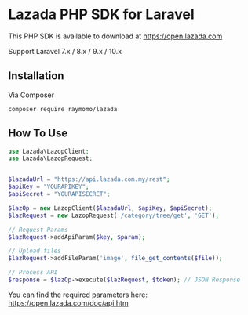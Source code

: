 # Lazada PHP SDK for Laravel

This PHP SDK is available to download at https://open.lazada.com

Support Laravel 7.x / 8.x / 9.x / 10.x


## Installation

Via Composer

`composer require raymomo/lazada`


## How To Use 

```php
use Lazada\LazopClient;
use Lazada\LazopRequest;


$lazadaUrl = "https://api.lazada.com.my/rest";
$apiKey = "YOURAPIKEY";
$apiSecret = "YOURAPISECRET";

$lazOp = new LazopClient($lazadaUrl, $apiKey, $apiSecret);
$lazRequest = new LazopRequest('/category/tree/get', 'GET');

// Request Params
$lazRequest->addApiParam($key, $param);

// Upload files
$lazRequest->addFileParam('image', file_get_contents($file));

// Process API 
$response = $lazOp->execute($lazRequest, $token); // JSON Response
```
You can find the required parameters here: https://open.lazada.com/doc/api.htm

